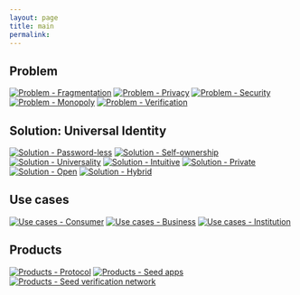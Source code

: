 ```yaml
---
layout: page
title: main
permalink: 
---
```

## **Problem**

[![Problem - Fragmentation][problem-fragment-tile]][problem-fragment-tile-click]
[![Problem - Privacy][problem-privacy-tile]][problem-privacy-tile-click]
[![Problem - Security][problem-security-tile]][problem-security-tile-click]
[![Problem - Monopoly][problem-monopoly-tile]][problem-monopoly-tile-click]
[![Problem - Verification][problem-verification-tile]][problem-verification-tile-click]

[problem-fragment-tile]: assets/images/main/problem-fragment-tile.png
[problem-fragment-tile-click]: ../idea#fragmentation
[problem-privacy-tile]: assets/images/main/problem-privacy-tile.png
[problem-privacy-tile-click]: ../idea.md#privacy
[problem-security-tile]: assets/images/main/problem-security-tile.png
[problem-security-tile-click]: /idea.md#security
[problem-monopoly-tile]: assets/images/main/problem-monopoly-tile.png
[problem-monopoly-tile-click]: /idea#monopoly
[problem-verification-tile]: assets/images/main/problem-verification-tile.png
[problem-verification-tile-click]: idea#monopoly

## **Solution: Universal Identity**

[![Solution - Password-less][solution-passwordless-tile]][solution-passwordless-tile-click]
[![Solution - Self-ownership][solution-self-own-tile]][solution-self-own-tile-click]
[![Solution - Universality][solution-universality-tile]][solution-universality-tile-click]
[![Solution - Intuitive][solution-intuitive-tile]][solution-intuitive-tile-click]
[![Solution - Private][solution-private-tile]][solution-private-tile-click]
[![Solution - Open][solution-open-tile]][solution-open-tile-click]
[![Solution - Hybrid][solution-hybrid-tile]][solution-hybrid-tile-click]

[solution-passwordless-tile]: assets/images/main/solution-passwordless-tile.png
[solution-passwordless-tile-click]: http://example.com
[solution-self-own-tile]: assets/images/main/solution-self-own-tile.png
[solution-self-own-tile-click]: http://example.com
[solution-universality-tile]: assets/images/main/solution-universality-tile.png
[solution-universality-tile-click]: http://example.com
[solution-intuitive-tile]: assets/images/main/solution-intuitive-tile.png
[solution-intuitive-tile-click]: http://example.com
[solution-private-tile]: assets/images/main/solution-private-tile.png
[solution-private-tile-click]: http://example.com
[solution-open-tile]: assets/images/main/solution-open-tile.png
[solution-open-tile-click]: http://example.com
[solution-hybrid-tile]: assets/images/main/solution-hybrid-tile.png
[solution-hybrid-tile-click]: http://example.com

## **Use cases**

[![Use cases - Consumer][use-cases-consumer-tile]][use-cases-consumer-tile-click]
[![Use cases - Business][use-cases-business-tile]][use-cases-business-tile-click]
[![Use cases - Institution][use-cases-institution-tile]][use-cases-institution-tile-click]

[use-cases-consumer-tile]: assets/images/main/use-cases-consumer-tile.png
[use-cases-consumer-tile-click]: http://example.com
[use-cases-business-tile]: assets/images/main/use-cases-business-tile.png
[use-cases-business-tile-click]: http://example.com
[use-cases-institution-tile]: assets/images/main/use-cases-institution-tile.png
[use-cases-institution-tile-click]: http://example.com

## **Products**

[![Products - Protocol][products-protocol-tile]][products-protocol-tile-click]
[![Products - Seed apps][products-seed-apps-tile]][products-seed-apps-tile-click]
[![Products - Seed verification network][products-verification-tile]][products-protocol-tile-click]

[products-protocol-tile]: assets/images/main/products-protocol-tile.png
[products-protocol-tile-click]: http://example.com
[products-seed-apps-tile]: assets/images/main/products-seed-apps-tile.png
[products-seed-apps-tile-click]: http://example.com
[products-verification-tile]: assets/images/main/products-verification-tile.png
[products-verification-tile-click]: http://example.com
